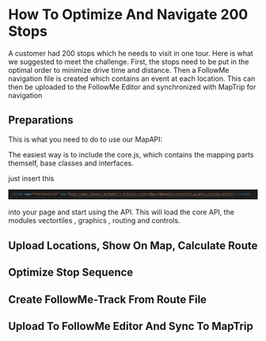# How To Optimize And Navigate 200 Stops

A customer had 200 stops which he needs to visit in one tour. Here is what we suggested to meet the challenge. First, the stops need to be put in the optimal order to minimize drive time and distance. Then a FollowMe navigation file is created which contains an event at each location. This can then be uploaded to the FollowMe Editor and synchronized with MapTrip for navigation

## Preparations

This is what you need to do to use our MapAPI:

The easiest way is to include the core.js, which contains the mapping parts themself, base classes and interfaces.

just insert this 

![](readme_png/MapAPILink.PNG)

into your page and start using the API. This will load the core API, the modules vectortiles , graphics , routing and controls.

## Upload Locations, Show On Map, Calculate Route

## Optimize Stop Sequence

## Create FollowMe-Track From Route File

## Upload To FollowMe Editor And Sync To MapTrip